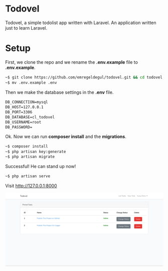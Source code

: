 # Todovel
Todovel, a simple todolist app written with Laravel. An application written just to learn Laravel.

# Setup
First, we clone the repo and we rename the **.env.example** file to **.env.example**.

```bash
~$ git clone https://github.com/emregeldegul/todovel.git && cd todovel
~$ mv .env.example .env
```
Then we make the database settings in the **.env** file.

```
DB_CONNECTION=mysql
DB_HOST=127.0.0.1
DB_PORT=3306
DB_DATABASE=cl_todovel
DB_USERNAME=root
DB_PASSWORD=
```
Ok.   Now we can run **composer install** and the **migrations**.

```bash
~$ composer install
~$ php artisan key:generate
~$ php artisan migrate
```
Successful!   He can stand up now!

```bash
~$ php artisan serve
```
Visit http://127.0.0.1:8000

![Todovel Home Page](home.png)
